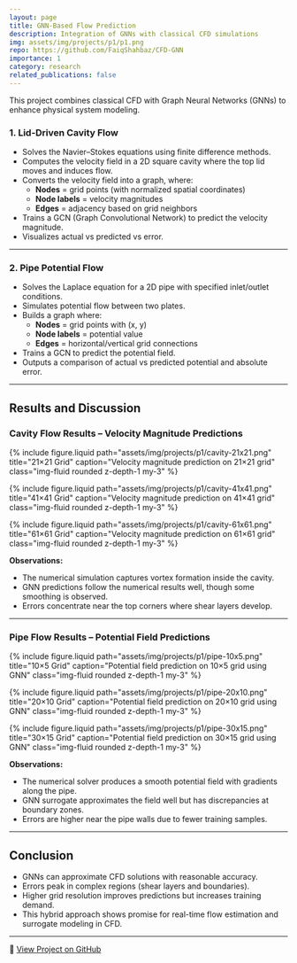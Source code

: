 ```yaml
---
layout: page
title: GNN-Based Flow Prediction
description: Integration of GNNs with classical CFD simulations
img: assets/img/projects/p1/p1.png
repo: https://github.com/FaiqShahbaz/CFD-GNN
importance: 1
category: research
related_publications: false
---
```


This project combines classical CFD with Graph Neural Networks (GNNs) to enhance physical system modeling.

### 1. Lid-Driven Cavity Flow

- Solves the Navier–Stokes equations using finite difference methods.
- Computes the velocity field in a 2D square cavity where the top lid moves and induces flow.
- Converts the velocity field into a graph, where:
  - **Nodes** = grid points (with normalized spatial coordinates)  
  - **Node labels** = velocity magnitudes  
  - **Edges** = adjacency based on grid neighbors
- Trains a GCN (Graph Convolutional Network) to predict the velocity magnitude.
- Visualizes actual vs predicted vs error.

---

### 2. Pipe Potential Flow

- Solves the Laplace equation for a 2D pipe with specified inlet/outlet conditions.
- Simulates potential flow between two plates.
- Builds a graph where:
  - **Nodes** = grid points with (x, y)  
  - **Node labels** = potential value  
  - **Edges** = horizontal/vertical grid connections
- Trains a GCN to predict the potential field.
- Outputs a comparison of actual vs predicted potential and absolute error.

---
## Results and Discussion
### Cavity Flow Results – Velocity Magnitude Predictions

{% include figure.liquid 
   path="assets/img/projects/p1/cavity-21x21.png" 
   title="21×21 Grid" 
   caption="Velocity magnitude prediction on 21×21 grid" 
   class="img-fluid rounded z-depth-1 my-3" 
%}

{% include figure.liquid 
   path="assets/img/projects/p1/cavity-41x41.png" 
   title="41×41 Grid" 
   caption="Velocity magnitude prediction on 41×41 grid" 
   class="img-fluid rounded z-depth-1 my-3" 
%}

{% include figure.liquid 
   path="assets/img/projects/p1/cavity-61x61.png" 
   title="61×61 Grid" 
   caption="Velocity magnitude prediction on 61×61 grid" 
   class="img-fluid rounded z-depth-1 my-3" 
%}


**Observations:**
- The numerical simulation captures vortex formation inside the cavity.
- GNN predictions follow the numerical results well, though some smoothing is observed.
- Errors concentrate near the top corners where shear layers develop.

---

### Pipe Flow Results – Potential Field Predictions

{% include figure.liquid 
   path="assets/img/projects/p1/pipe-10x5.png" 
   title="10×5 Grid" 
   caption="Potential field prediction on 10×5 grid using GNN" 
   class="img-fluid rounded z-depth-1 my-3" 
%}

{% include figure.liquid 
   path="assets/img/projects/p1/pipe-20x10.png" 
   title="20×10 Grid" 
   caption="Potential field prediction on 20×10 grid using GNN" 
   class="img-fluid rounded z-depth-1 my-3" 
%}

{% include figure.liquid 
   path="assets/img/projects/p1/pipe-30x15.png" 
   title="30×15 Grid" 
   caption="Potential field prediction on 30×15 grid using GNN" 
   class="img-fluid rounded z-depth-1 my-3" 
%}


**Observations:**
- The numerical solver produces a smooth potential field with gradients along the pipe.
- GNN surrogate approximates the field well but has discrepancies at boundary zones.
- Errors are higher near the pipe walls due to fewer training samples.

---

## Conclusion

- GNNs can approximate CFD solutions with reasonable accuracy.
- Errors peak in complex regions (shear layers and boundaries).
- Higher grid resolution improves predictions but increases training demand.
- This hybrid approach shows promise for real-time flow estimation and surrogate modeling in CFD.

---

🔗 [View Project on GitHub](https://github.com/FaiqShahbaz/CFD-GNN/tree/main/basic_flows)
